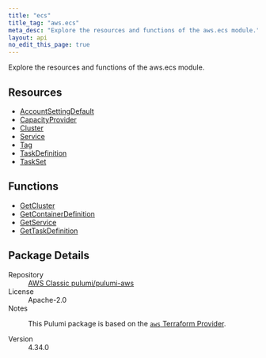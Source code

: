 ```yaml
---
title: "ecs"
title_tag: "aws.ecs"
meta_desc: "Explore the resources and functions of the aws.ecs module."
layout: api
no_edit_this_page: true
---
```


<!-- WARNING: this file was generated by Pulumi Docs Generator. -->
<!-- Do not edit by hand unless you're certain you know what you are doing! -->

Explore the resources and functions of the aws.ecs module.

<h2 id="resources">Resources</h2>
<ul class="api">
    <li><a href="accountsettingdefault/" title="AccountSettingDefault"><span class="api-symbol api-symbol--resource"></span>AccountSettingDefault</a></li>
    <li><a href="capacityprovider/" title="CapacityProvider"><span class="api-symbol api-symbol--resource"></span>CapacityProvider</a></li>
    <li><a href="cluster/" title="Cluster"><span class="api-symbol api-symbol--resource"></span>Cluster</a></li>
    <li><a href="service/" title="Service"><span class="api-symbol api-symbol--resource"></span>Service</a></li>
    <li><a href="tag/" title="Tag"><span class="api-symbol api-symbol--resource"></span>Tag</a></li>
    <li><a href="taskdefinition/" title="TaskDefinition"><span class="api-symbol api-symbol--resource"></span>TaskDefinition</a></li>
    <li><a href="taskset/" title="TaskSet"><span class="api-symbol api-symbol--resource"></span>TaskSet</a></li>
</ul>

<h2 id="functions">Functions</h2>
<ul class="api">
    <li><a href="getcluster/" title="GetCluster"><span class="api-symbol api-symbol--function"></span>GetCluster</a></li>
    <li><a href="getcontainerdefinition/" title="GetContainerDefinition"><span class="api-symbol api-symbol--function"></span>GetContainerDefinition</a></li>
    <li><a href="getservice/" title="GetService"><span class="api-symbol api-symbol--function"></span>GetService</a></li>
    <li><a href="gettaskdefinition/" title="GetTaskDefinition"><span class="api-symbol api-symbol--function"></span>GetTaskDefinition</a></li>
</ul>

<h2 id="package-details">Package Details</h2>
<dl class="package-details">
	<dt>Repository</dt>
	<dd><a href="https://github.com/pulumi/pulumi-aws">AWS Classic pulumi/pulumi-aws</a></dd>
	<dt>License</dt>
	<dd>Apache-2.0</dd>
	<dt>Notes</dt>
	<dd><p>This Pulumi package is based on the <a href="https://github.com/hashicorp/terraform-provider-aws"><code>aws</code> Terraform Provider</a>.</p>
</dd>
	<dt>Version</dt>
	<dd>4.34.0</dd>
</dl>

